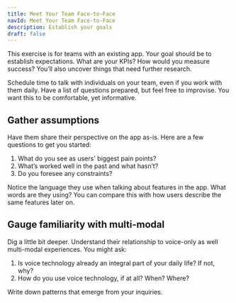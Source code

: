 ```yaml
---
title: Meet Your Team Face-to-Face
navId: Meet Your Team Face-to-Face
description: Establish your goals
draft: false
---
```


This exercise is for teams with an existing app. Your goal should be to establish expectations. What are your KPIs? How would you measure success? You’ll also uncover things that need further research.

Schedule time to talk with individuals on your team, even if you work with them daily. Have a list of questions prepared, but feel free to improvise. You want this to be comfortable, yet informative.

## **Gather assumptions**

Have them share their perspective on the app as-is. Here are a few questions to get you started:

1. What do you see as users' biggest pain points?
2. What’s worked well in the past and what hasn’t?
3. Do you foresee any constraints?

Notice the language they use when talking about features in the app. What words are they using? You can compare this with how users describe the same features later on.

## **Gauge familiarity with multi-modal**

Dig a little bit deeper. Understand their relationship to voice-only as well multi-modal experiences. You might ask:

1. Is voice technology already an integral part of your daily life? If not, why?
2. How do you use voice technology, if at all? When? Where?

Write down patterns that emerge from your inquiries.
